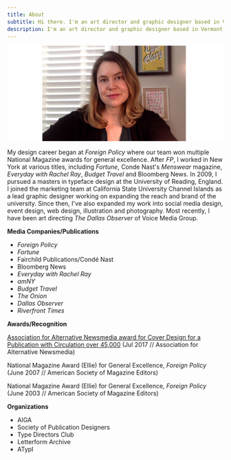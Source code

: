 ```yaml
---
title: About
subtitle: Hi there. I'm an art director and graphic designer based in Vermont.
description: I'm an art director and graphic designer based in Vermont.
---
```


![](/images/blogimages/About/schumacherheadshot.jpg)

My design career began at *Foreign Policy* where our team won multiple National Magazine awards for general excellence. After *FP*, I worked in New York at various titles, including *Fortune*, Conde Nast's *Menswear* magazine, *Everyday with Rachel Ray*, *Budget Travel* and Bloomberg News. In 2009, I pursued a masters in typeface design at the University of Reading, England. I joined the marketing team at California State University Channel Islands as a lead graphic designer working on expanding the reach and brand of the university. Since then, I've also expanded my work into social media design, event design, web design, illustration and photography. Most recently, I have been art directing *The Dallas Observer* of Voice Media Group.

__Media Companies/Publications__
+ *Foreign Policy*
+ *Fortune*
+ Fairchild Publications/Condé Nast
+ Bloomberg News
+ *Everyday with Rachel Ray*
+ *amNY*
+ *Budget Travel*
+ *The Onion*
+ *Dallas Observer*
+ *Riverfront Times*

__Awards/Recognition__

[Association for Alternative Newsmedia award for Cover Design for a Publication with Circulation over 45,000](http://aan.org/aan/2017-aan-awards-winners-announced/) (Jul 2017 // Association for Alternative Newsmedia)

National Magazine Award (Ellie) for General Excellence, *Foreign Policy*
(June 2007 // American Society of Magazine Editors)

National Magazine Award (Ellie) for General Excellence, *Foreign Policy*
(June 2003 // American Society of Magazine Editors)

__Organizations__

+ AIGA
+ Society of Publication Designers
+ Type Directors Club
+ Letterform Archive
+ ATypI
